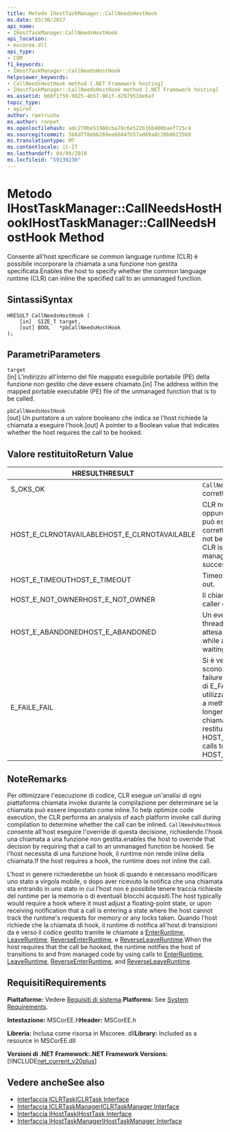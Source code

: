 ```yaml
---
title: Metodo IHostTaskManager::CallNeedsHostHook
ms.date: 03/30/2017
api_name:
- IHostTaskManager.CallNeedsHostHook
api_location:
- mscoree.dll
api_type:
- COM
f1_keywords:
- IHostTaskManager::CallNeedsHostHook
helpviewer_keywords:
- CallNeedsHostHook method [.NET Framework hosting]
- IHostTaskManager::CallNeedsHostHook method [.NET Framework hosting]
ms.assetid: b60f1f59-9825-4b57-961f-d2979518e6a7
topic_type:
- apiref
author: rpetrusha
ms.author: ronpet
ms.openlocfilehash: adc270be51988cba78c6e522b16b480baef725c4
ms.sourcegitcommit: 5b6d778ebb269ee6684fb57ad69a8c28b06235b9
ms.translationtype: MT
ms.contentlocale: it-IT
ms.lasthandoff: 04/08/2019
ms.locfileid: "59139230"
---
```

# <a name="ihosttaskmanagercallneedshosthook-method"></a><span data-ttu-id="3deaa-102">Metodo IHostTaskManager::CallNeedsHostHook</span><span class="sxs-lookup"><span data-stu-id="3deaa-102">IHostTaskManager::CallNeedsHostHook Method</span></span>
<span data-ttu-id="3deaa-103">Consente all'host specificare se common language runtime (CLR) è possibile incorporare la chiamata a una funzione non gestita specificata.</span><span class="sxs-lookup"><span data-stu-id="3deaa-103">Enables the host to specify whether the common language runtime (CLR) can inline the specified call to an unmanaged function.</span></span>  
  
## <a name="syntax"></a><span data-ttu-id="3deaa-104">Sintassi</span><span class="sxs-lookup"><span data-stu-id="3deaa-104">Syntax</span></span>  
  
```  
HRESULT CallNeedsHostHook (  
    [in]  SIZE_T target,   
    [out] BOOL   *pbCallNeedsHostHook  
);  
```  
  
## <a name="parameters"></a><span data-ttu-id="3deaa-105">Parametri</span><span class="sxs-lookup"><span data-stu-id="3deaa-105">Parameters</span></span>  
 `target`  
 <span data-ttu-id="3deaa-106">[in] L'indirizzo all'interno del file mappato eseguibile portabile (PE) della funzione non gestito che deve essere chiamato.</span><span class="sxs-lookup"><span data-stu-id="3deaa-106">[in] The address within the mapped portable executable (PE) file of the unmanaged function that is to be called.</span></span>  
  
 `pbCallNeedsHostHook`  
 <span data-ttu-id="3deaa-107">[out] Un puntatore a un valore booleano che indica se l'host richiede la chiamata a eseguire l'hook.</span><span class="sxs-lookup"><span data-stu-id="3deaa-107">[out] A pointer to a Boolean value that indicates whether the host requires the call to be hooked.</span></span>  
  
## <a name="return-value"></a><span data-ttu-id="3deaa-108">Valore restituito</span><span class="sxs-lookup"><span data-stu-id="3deaa-108">Return Value</span></span>  
  
|<span data-ttu-id="3deaa-109">HRESULT</span><span class="sxs-lookup"><span data-stu-id="3deaa-109">HRESULT</span></span>|<span data-ttu-id="3deaa-110">Descrizione</span><span class="sxs-lookup"><span data-stu-id="3deaa-110">Description</span></span>|  
|-------------|-----------------|  
|<span data-ttu-id="3deaa-111">S_OK</span><span class="sxs-lookup"><span data-stu-id="3deaa-111">S_OK</span></span>|`CallNeedsHostHook` <span data-ttu-id="3deaa-112">stato restituito correttamente.</span><span class="sxs-lookup"><span data-stu-id="3deaa-112">returned successfully.</span></span>|  
|<span data-ttu-id="3deaa-113">HOST_E_CLRNOTAVAILABLE</span><span class="sxs-lookup"><span data-stu-id="3deaa-113">HOST_E_CLRNOTAVAILABLE</span></span>|<span data-ttu-id="3deaa-114">CLR non è stato caricato in un processo oppure si trova in uno stato in cui non può eseguire codice gestito o elaborare correttamente la chiamata.</span><span class="sxs-lookup"><span data-stu-id="3deaa-114">The CLR has not been loaded into a process, or the CLR is in a state in which it cannot run managed code or process the call successfully.</span></span>|  
|<span data-ttu-id="3deaa-115">HOST_E_TIMEOUT</span><span class="sxs-lookup"><span data-stu-id="3deaa-115">HOST_E_TIMEOUT</span></span>|<span data-ttu-id="3deaa-116">Timeout della chiamata.</span><span class="sxs-lookup"><span data-stu-id="3deaa-116">The call timed out.</span></span>|  
|<span data-ttu-id="3deaa-117">HOST_E_NOT_OWNER</span><span class="sxs-lookup"><span data-stu-id="3deaa-117">HOST_E_NOT_OWNER</span></span>|<span data-ttu-id="3deaa-118">Il chiamante non possiede il blocco.</span><span class="sxs-lookup"><span data-stu-id="3deaa-118">The caller does not own the lock.</span></span>|  
|<span data-ttu-id="3deaa-119">HOST_E_ABANDONED</span><span class="sxs-lookup"><span data-stu-id="3deaa-119">HOST_E_ABANDONED</span></span>|<span data-ttu-id="3deaa-120">Un evento è stato annullato durante un thread bloccato o fiber è rimasta in attesa su di esso.</span><span class="sxs-lookup"><span data-stu-id="3deaa-120">An event was canceled while a blocked thread or fiber was waiting on it.</span></span>|  
|<span data-ttu-id="3deaa-121">E_FAIL</span><span class="sxs-lookup"><span data-stu-id="3deaa-121">E_FAIL</span></span>|<span data-ttu-id="3deaa-122">Si è verificato un errore irreversibile sconosciuto.</span><span class="sxs-lookup"><span data-stu-id="3deaa-122">An unknown catastrophic failure has occurred.</span></span> <span data-ttu-id="3deaa-123">Quando un metodo di E_FAIL viene restituito, CLR non è più utilizzabile all'interno del processo.</span><span class="sxs-lookup"><span data-stu-id="3deaa-123">When a method returns E_FAIL, the CLR is no longer usable within the process.</span></span> <span data-ttu-id="3deaa-124">Le chiamate successive ai metodi di hosting restituiranno HOST_E_CLRNOTAVAILABLE.</span><span class="sxs-lookup"><span data-stu-id="3deaa-124">Subsequent calls to hosting methods return HOST_E_CLRNOTAVAILABLE.</span></span>|  
  
## <a name="remarks"></a><span data-ttu-id="3deaa-125">Note</span><span class="sxs-lookup"><span data-stu-id="3deaa-125">Remarks</span></span>  
 <span data-ttu-id="3deaa-126">Per ottimizzare l'esecuzione di codice, CLR esegue un'analisi di ogni piattaforma chiamata invoke durante la compilazione per determinare se la chiamata può essere impostato come inline.</span><span class="sxs-lookup"><span data-stu-id="3deaa-126">To help optimize code execution, the CLR performs an analysis of each platform invoke call during compilation to determine whether the call can be inlined.</span></span> `CallNeedsHostHook` <span data-ttu-id="3deaa-127">consente all'host eseguire l'override di questa decisione, richiedendo l'hook una chiamata a una funzione non gestita.</span><span class="sxs-lookup"><span data-stu-id="3deaa-127">enables the host to override that decision by requiring that a call to an unmanaged function be hooked.</span></span> <span data-ttu-id="3deaa-128">Se l'host necessita di una funzione hook, il runtime non rende inline della chiamata.</span><span class="sxs-lookup"><span data-stu-id="3deaa-128">If the host requires a hook, the runtime does not inline the call.</span></span>  
  
 <span data-ttu-id="3deaa-129">L'host in genere richiederebbe un hook di quando è necessario modificare uno stato a virgola mobile, o dopo aver ricevuto la notifica che una chiamata sta entrando in uno stato in cui l'host non è possibile tenere traccia richieste del runtime per la memoria o di eventuali blocchi acquisiti.</span><span class="sxs-lookup"><span data-stu-id="3deaa-129">The host typically would require a hook where it must adjust a floating-point state, or upon receiving notification that a call is entering a state where the host cannot track the runtime's requests for memory or any locks taken.</span></span> <span data-ttu-id="3deaa-130">Quando l'host richiede che la chiamata di hook, il runtime di notifica all'host di transizioni da e verso il codice gestito tramite le chiamate a [EnterRuntime](../../../../docs/framework/unmanaged-api/hosting/ihosttaskmanager-enterruntime-method.md), [LeaveRuntime](../../../../docs/framework/unmanaged-api/hosting/ihosttaskmanager-leaveruntime-method.md), [ ReverseEnterRuntime](../../../../docs/framework/unmanaged-api/hosting/ihosttaskmanager-reverseenterruntime-method.md), e [ReverseLeaveRuntime](../../../../docs/framework/unmanaged-api/hosting/ihosttaskmanager-reverseleaveruntime-method.md).</span><span class="sxs-lookup"><span data-stu-id="3deaa-130">When the host requires that the call be hooked, the runtime notifies the host of transitions to and from managed code by using calls to [EnterRuntime](../../../../docs/framework/unmanaged-api/hosting/ihosttaskmanager-enterruntime-method.md), [LeaveRuntime](../../../../docs/framework/unmanaged-api/hosting/ihosttaskmanager-leaveruntime-method.md), [ReverseEnterRuntime](../../../../docs/framework/unmanaged-api/hosting/ihosttaskmanager-reverseenterruntime-method.md), and [ReverseLeaveRuntime](../../../../docs/framework/unmanaged-api/hosting/ihosttaskmanager-reverseleaveruntime-method.md).</span></span>  
  
## <a name="requirements"></a><span data-ttu-id="3deaa-131">Requisiti</span><span class="sxs-lookup"><span data-stu-id="3deaa-131">Requirements</span></span>  
 <span data-ttu-id="3deaa-132">**Piattaforme:** Vedere [Requisiti di sistema](../../../../docs/framework/get-started/system-requirements.md).</span><span class="sxs-lookup"><span data-stu-id="3deaa-132">**Platforms:** See [System Requirements](../../../../docs/framework/get-started/system-requirements.md).</span></span>  
  
 <span data-ttu-id="3deaa-133">**Intestazione:** MSCorEE.h</span><span class="sxs-lookup"><span data-stu-id="3deaa-133">**Header:** MSCorEE.h</span></span>  
  
 <span data-ttu-id="3deaa-134">**Libreria:** Inclusa come risorsa in Mscoree. dll</span><span class="sxs-lookup"><span data-stu-id="3deaa-134">**Library:** Included as a resource in MSCorEE.dll</span></span>  
  
 **<span data-ttu-id="3deaa-135">Versioni di .NET Framework:</span><span class="sxs-lookup"><span data-stu-id="3deaa-135">.NET Framework Versions:</span></span>** [!INCLUDE[net_current_v20plus](../../../../includes/net-current-v20plus-md.md)]  
  
## <a name="see-also"></a><span data-ttu-id="3deaa-136">Vedere anche</span><span class="sxs-lookup"><span data-stu-id="3deaa-136">See also</span></span>

- [<span data-ttu-id="3deaa-137">Interfaccia ICLRTask</span><span class="sxs-lookup"><span data-stu-id="3deaa-137">ICLRTask Interface</span></span>](../../../../docs/framework/unmanaged-api/hosting/iclrtask-interface.md)
- [<span data-ttu-id="3deaa-138">Interfaccia ICLRTaskManager</span><span class="sxs-lookup"><span data-stu-id="3deaa-138">ICLRTaskManager Interface</span></span>](../../../../docs/framework/unmanaged-api/hosting/iclrtaskmanager-interface.md)
- [<span data-ttu-id="3deaa-139">Interfaccia IHostTask</span><span class="sxs-lookup"><span data-stu-id="3deaa-139">IHostTask Interface</span></span>](../../../../docs/framework/unmanaged-api/hosting/ihosttask-interface.md)
- [<span data-ttu-id="3deaa-140">Interfaccia IHostTaskManager</span><span class="sxs-lookup"><span data-stu-id="3deaa-140">IHostTaskManager Interface</span></span>](../../../../docs/framework/unmanaged-api/hosting/ihosttaskmanager-interface.md)

